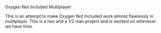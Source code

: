 Oxygen Not Included Multiplayer

This is an attempt to make Oxygen Not Included work almost flawlessly in multiplayer. This is a two and a 1/2 man project and is worked on whenever we have time.
